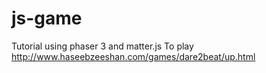 # js-game
Tutorial using phaser 3 and matter.js
To play http://www.haseebzeeshan.com/games/dare2beat/up.html
